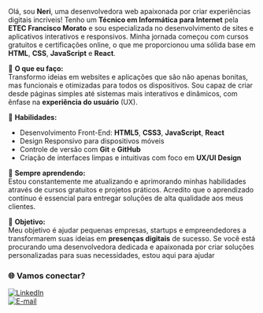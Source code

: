 Olá, sou **Neri**, uma desenvolvedora web apaixonada por criar experiências digitais incríveis! Tenho um **Técnico em Informática para Internet** pela **ETEC Francisco Morato** e sou especializada no desenvolvimento de sites e aplicativos interativos e responsivos. Minha jornada começou com cursos gratuitos e certificações online, o que me proporcionou uma sólida base em **HTML**, **CSS**, **JavaScript** e **React**.

🚀 **O que eu faço:**  
Transformo ideias em websites e aplicações que são não apenas bonitas, mas funcionais e otimizadas para todos os dispositivos. Sou capaz de criar desde páginas simples até sistemas mais interativos e dinâmicos, com ênfase na **experiência do usuário** (UX).

🔧 **Habilidades:**  
- Desenvolvimento Front-End: **HTML5**, **CSS3**, **JavaScript**, **React**
- Design Responsivo para dispositivos móveis
- Controle de versão com **Git** e **GitHub**
- Criação de interfaces limpas e intuitivas com foco em **UX/UI Design**

🌱 **Sempre aprendendo:**  
Estou constantemente me atualizando e aprimorando minhas habilidades através de cursos gratuitos e projetos práticos. Acredito que o aprendizado contínuo é essencial para entregar soluções de alta qualidade aos meus clientes.

🎯 **Objetivo:**  
Meu objetivo é ajudar pequenas empresas, startups e empreendedores a transformarem suas ideias em **presenças digitais** de sucesso. Se você está procurando uma desenvolvedora dedicada e apaixonada por criar soluções personalizadas para suas necessidades, estou aqui para ajudar

### 🌐 Vamos conectar?
[![LinkedIn](https://img.shields.io/badge/-LinkedIn-blue)](https://www.linkedin.com/in/r-neri-aa674533b/)  
[![E-mail](https://img.shields.io/badge/-E--mail-red)](mailto:rneriix@email.com)
